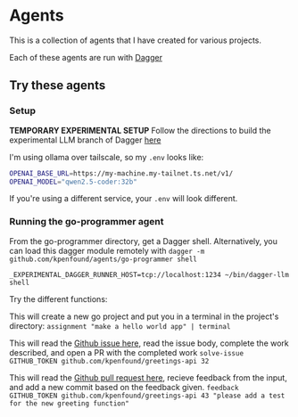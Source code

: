 # Agents

This is a collection of agents that I have created for various projects.

Each of these agents are run with [Dagger](https://dagger.io)

## Try these agents

### Setup

**TEMPORARY EXPERIMENTAL SETUP**
Follow the directions to build the experimental LLM branch of Dagger [here](https://github.com/shykes/melvin)

I'm using ollama over tailscale, so my `.env` looks like:

```bash
OPENAI_BASE_URL=https://my-machine.my-tailnet.ts.net/v1/
OPENAI_MODEL="qwen2.5-coder:32b"
```

If you're using a different service, your `.env` will look different.

### Running the go-programmer agent
From the go-programmer directory, get a Dagger shell. Alternatively, you can load this dagger module remotely with `dagger -m github.com/kpenfound/agents/go-programmer shell`

`_EXPERIMENTAL_DAGGER_RUNNER_HOST=tcp://localhost:1234 ~/bin/dagger-llm shell`

Try the different functions:

This will create a new go project and put you in a terminal in the project's directory:
`assignment "make a hello world app" | terminal`

This will read the [Github issue here](https://github.com/kpenfound/greetings-api/issues/32), read the issue body, complete the work described, and open a PR with the completed work
`solve-issue GITHUB_TOKEN github.com/kpenfound/greetings-api 32`

This will read the [Github pull request here](https://github.com/kpenfound/greetings-api/pull/43), recieve feedback from the input, and add a new commit based on the feedback given.
`feedback GITHUB_TOKEN github.com/kpenfound/greetings-api 43 "please add a test for the new greeting function"`
